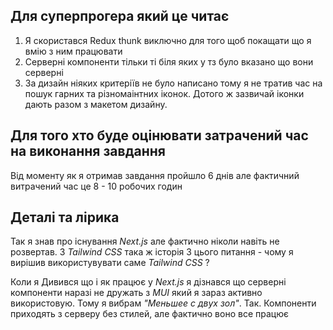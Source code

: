 ## Для суперпрогера який це читає
1) Я скористався Redux thunk виключно для того щоб покащати що я вмію з ним працювати
2) Серверні компоненти тільки ті біля яких у тз було вказано що вони серверні
3) За дизайн ніяких критеріїв не було написано тому я не тратив час на пошук гарних та різномаінтних іконок.
Дотого ж зазвичай іконки дають разом з макетом дизайну.

## Для того хто буде оцінювати затрачений час на виконання завдання
Від моменту як я отримав завдання пройшло 6 днів але фактичний витрачений час це 8 - 10 робочих годин

## Деталі та лірика
Так я знав про існування <i>Next.js</i> але фактично ніколи навіть не розвертав. З <i>Tailwind CSS</i> така ж історія
З цього питання - чому я вирішив використувувати саме <i>Tailwind CSS</i> ?

Коли я Дивився що і як працює у <i>Next.js</i> я дізнався що серверні компоненти наразі не дружать з <i>MUI</i>
який я зараз активно використовую. Тому я вибрам <i>"Меньшее с двух зол"</i>. Так. Компоненти приходять з серверу без стилей,
але фактично воно все працює